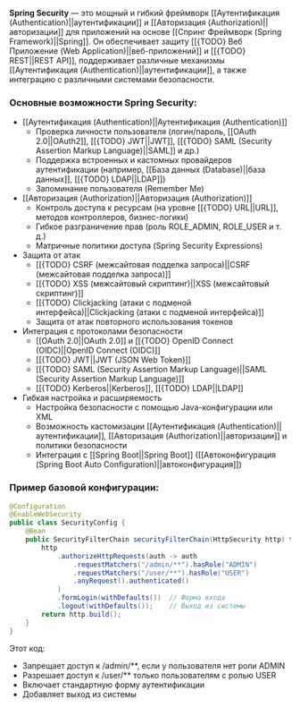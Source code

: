 
**Spring Security** — это мощный и гибкий фреймворк [[Аутентификация (Authentication)||аутентификации]] и [[Авторизация (Authorization)||авторизации]] для приложений на основе [[Спринг Фреймворк (Spring Framework)||Spring]]. Он обеспечивает защиту [[{TODO} Веб Приложение (Web Application)||веб-приложений]] и [[{TODO} REST||REST API]], поддерживает различные механизмы [[Аутентификация (Authentication)||аутентификации]], а также интеграцию с различными системами безопасности.

### Основные возможности Spring Security:

- [[Аутентификация (Authentication)||Аутентификация (Authentication)]]
	- Проверка личности пользователя (логин/пароль, [[OAuth 2.0||OAuth2]], [[{TODO} JWT||JWT]], [[{TODO} SAML (Security Assertion Markup Language)||SAML]] и др.)
	- Поддержка встроенных и кастомных провайдеров аутентификации (например, [[База данных (Database)||база данных]], [[{TODO} LDAP||LDAP]])
	- Запоминание пользователя (Remember Me)
- [[Авторизация (Authorization)||Авторизация (Authorization)]]
	- Контроль доступа к ресурсам (на уровне [[{TODO} URL||URL]], методов контроллеров, бизнес-логики)
	- Гибкое разграничение прав (роль ROLE_ADMIN, ROLE_USER и т. д.)
	- Матричные политики доступа (Spring Security Expressions)
- Защита от атак
	- [[{TODO} CSRF (межсайтовая подделка запроса)||CSRF (межсайтовая подделка запроса)]]
	- [[{TODO} XSS (межсайтовый скриптинг)||XSS (межсайтовый скриптинг)]]
	- [[{TODO} Clickjacking (атаки с подменой интерфейса)||Clickjacking (атаки с подменой интерфейса)]]
	- Защита от атак повторного использования токенов
- Интеграция с протоколами безопасности
	- [[OAuth 2.0||OAuth 2.0]] и [[{TODO} OpenID Connect (OIDC)||OpenID Connect (OIDC)]]
	- [[{TODO} JWT||JWT (JSON Web Token)]]
	- [[{TODO} SAML (Security Assertion Markup Language)||SAML (Security Assertion Markup Language)]]
	- [[{TODO} Kerberos||Kerberos]], [[{TODO} LDAP||LDAP]]
- Гибкая настройка и расширяемость
	- Настройка безопасности с помощью Java-конфигурации или XML
	- Возможность кастомизации [[Аутентификация (Authentication)||аутентификации]], [[Авторизация (Authorization)||авторизации]] и политики безопасности
	- Интеграция с [[Spring Boot||Spring Boot]] ([[Автоконфигурация (Spring Boot Auto Configuration)||автоконфигурация]])


### Пример базовой конфигурации:

```java
@Configuration
@EnableWebSecurity
public class SecurityConfig {
    @Bean
    public SecurityFilterChain securityFilterChain(HttpSecurity http) throws Exception {
        http
            .authorizeHttpRequests(auth -> auth
                .requestMatchers("/admin/**").hasRole("ADMIN")
                .requestMatchers("/user/**").hasRole("USER")
                .anyRequest().authenticated()
            )
            .formLogin(withDefaults())  // Форма входа
            .logout(withDefaults());    // Выход из системы
        return http.build();
    }
}
```

Этот код:
- Запрещает доступ к /admin/**, если у пользователя нет роли ADMIN
- Разрешает доступ к /user/** только пользователям с ролью USER
- Включает стандартную форму аутентификации
- Добавляет выход из системы